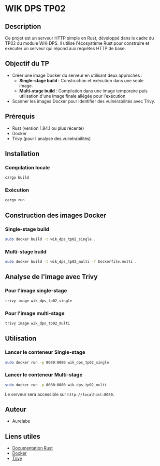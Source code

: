 # WIK DPS TP02

## Description
Ce projet est un serveur HTTP simple en Rust, développé dans le cadre du TP02 du module WIK-DPS. Il utilise l'écosystème Rust pour construire et exécuter un serveur qui répond aux requêtes HTTP de base.

## Objectif du TP
- Créer une image Docker du serveur en utilisant deux approches :
  - **Single-stage build** : Construction et exécution dans une seule image.
  - **Multi-stage build** : Compilation dans une image temporaire puis utilisation d'une image finale allégée pour l'exécution.
- Scanner les images Docker pour identifier des vulnérabilités avec Trivy.

## Prérequis
- Rust (version 1.84.1 ou plus récente)
- Docker
- Trivy (pour l'analyse des vulnérabilités)

## Installation

### Compilation locale
```bash
cargo build
```

### Exécution
```bash
cargo run
```

## Construction des images Docker

### Single-stage build
```bash
sudo docker build -t wik_dps_tp02_single .
```

### Multi-stage build
```bash
sudo docker build -t wik_dps_tp02_multi -f Dockerfile.multi .
```

## Analyse de l'image avec Trivy

### Pour l'image single-stage
```bash
trivy image wik_dps_tp02_single
```

### Pour l'image multi-stage
```bash
trivy image wik_dps_tp02_multi
```

## Utilisation

### Lancer le conteneur Single-stage
```bash
sudo docker run -p 8080:8080 wik_dps_tp02_single
```

### Lancer le conteneur Multi-stage
```bash
sudo docker run -p 8080:8080 wik_dps_tp02_multi
```

Le serveur sera accessible sur `http://localhost:8080`.

## Auteur
- Aurelabe

## Liens utiles
- [Documentation Rust](https://doc.rust-lang.org/)
- [Docker](https://docs.docker.com/)
- [Trivy](https://aquasecurity.github.io/trivy/)

